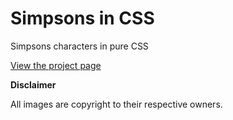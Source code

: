 # Simpsons in CSS

Simpsons characters in pure CSS

[View the project page](http://pattle.github.io/simpsons-in-css "Simpsons in CSS")

**Disclaimer**

All images are copyright to their respective owners.
